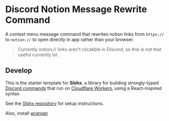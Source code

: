 # Discord Notion Message Rewrite Command

A context menu message command that rewrites notion links from `https://` to `notion://` to open directly in app rather than your browser.

> Currently notion:// links aren't clicakble in Discord, so this is not that useful currently lol.

## Develop

This is the starter template for **Slshx**, a library for building strongly-typed
[Discord commands](https://discord.com/developers/docs/interactions/application-commands)
that run on [Cloudflare Workers](https://workers.cloudflare.com/), using a
React-inspired syntax.

See the [Slshx repository](https://github.com/mrbbot/slshx) for setup instructions.

Also, install [wranger](https://github.com/cloudflare/wrangler)